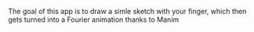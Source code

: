 The goal of this app is to draw a simle sketch with your finger, which then gets turned into a Fourier animation thanks to Manim
